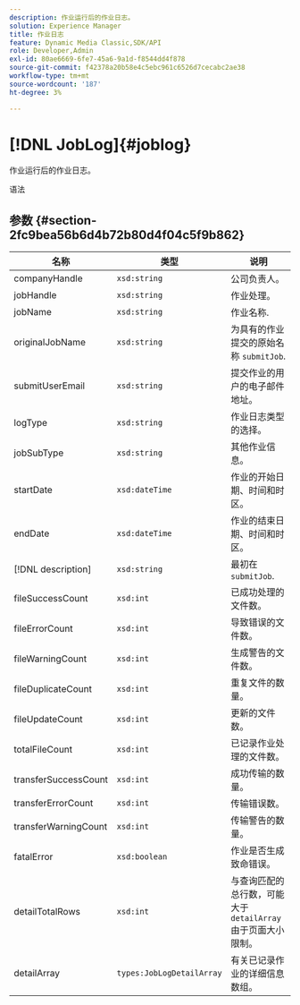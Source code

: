 ```yaml
---
description: 作业运行后的作业日志。
solution: Experience Manager
title: 作业日志
feature: Dynamic Media Classic,SDK/API
role: Developer,Admin
exl-id: 80ae6669-6fe7-45a6-9a1d-f8544dd4f878
source-git-commit: f42378a20b58e4c5ebc961c6526d7cecabc2ae38
workflow-type: tm+mt
source-wordcount: '187'
ht-degree: 3%

---
```


# [!DNL JobLog]{#joblog}

作业运行后的作业日志。

语法

## 参数 {#section-2fc9bea56b6d4b72b80d4f04c5f9b862}

| 名称 | 类型 | 说明 |
|---|---|---|
| companyHandle | `xsd:string` | 公司负责人。 |
| jobHandle | `xsd:string` | 作业处理。 |
| jobName | `xsd:string` | 作业名称. |
| originalJobName | `xsd:string` | 为具有的作业提交的原始名称 `submitJob`. |
| submitUserEmail | `xsd:string` | 提交作业的用户的电子邮件地址。 |
| logType | `xsd:string` | 作业日志类型的选择。 |
| jobSubType | `xsd:string` | 其他作业信息。 |
| startDate | `xsd:dateTime` | 作业的开始日期、时间和时区。 |
| endDate | `xsd:dateTime` | 作业的结束日期、时间和时区。 |
| [!DNL description] | `xsd:string` | 最初在 `submitJob`. |
| fileSuccessCount | `xsd:int` | 已成功处理的文件数。 |
| fileErrorCount | `xsd:int` | 导致错误的文件数。 |
| fileWarningCount | `xsd:int` | 生成警告的文件数。 |
| fileDuplicateCount | `xsd:int` | 重复文件的数量。 |
| fileUpdateCount | `xsd:int` | 更新的文件数。 |
| totalFileCount | `xsd:int` | 已记录作业处理的文件数。 |
| transferSuccessCount | `xsd:int` | 成功传输的数量。 |
| transferErrorCount | `xsd:int` | 传输错误数。 |
| transferWarningCount | `xsd:int` | 传输警告的数量。 |
| fatalError | `xsd:boolean` | 作业是否生成致命错误。 |
| detailTotalRows | `xsd:int` | 与查询匹配的总行数，可能大于 `detailArray` 由于页面大小限制。 |
| detailArray | `types:JobLogDetailArray` | 有关已记录作业的详细信息数组。 |
